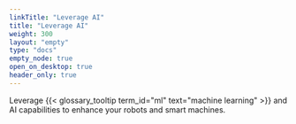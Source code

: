 ```yaml
---
linkTitle: "Leverage AI"
title: "Leverage AI"
weight: 300
layout: "empty"
type: "docs"
empty_node: true
open_on_desktop: true
header_only: true
---
```


Leverage {{< glossary_tooltip term_id="ml" text="machine learning" >}} and AI capabilities to enhance your robots and smart machines.